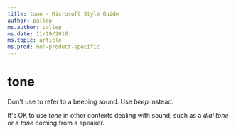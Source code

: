 ```yaml
---
title: tone - Microsoft Style Guide
author: pallep
ms.author: pallep
ms.date: 11/19/2016
ms.topic: article
ms.prod: non-product-specific
---
```


# tone

Don't use to refer to a beeping sound. Use *beep* instead. 

It's OK to use *tone* in other contexts dealing with sound, such as a *dial tone* or a *tone* coming from a speaker. 
